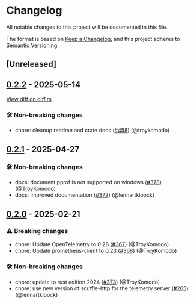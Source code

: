 # Changelog

<!--
This file is automatically generated by our release process.
DO NOT edit it directly.
If you want to add a change log entry for this package,
please create a new file in /changes.d/<pr-number>.toml
Refer to the [README.md](/changes.d/README.md) for more information.
-->

All notable changes to this project will be documented in this file.

The format is based on [Keep a Changelog](https://keepachangelog.com/en/1.0.0/),
and this project adheres to [Semantic Versioning](https://semver.org/spec/v2.0.0.html).

## [Unreleased]

## [0.2.2](https://github.com/ScuffleCloud/scuffle/releases/tag/scuffle-bootstrap-telemetry-v0.2.2) - 2025-05-14

[View diff on diff.rs](https://diff.rs/scuffle-bootstrap-telemetry/0.2.1/scuffle-bootstrap-telemetry/0.2.2/Cargo.toml)

### 🛠️ Non-breaking changes

- chore: cleanup readme and crate docs ([#458](https://github.com/scufflecloud/scuffle/pull/458)) (@troykomodo)

## [0.2.1](https://github.com/ScuffleCloud/scuffle/releases/tag/scuffle-bootstrap-telemetry-v0.2.1) - 2025-04-27

### 🛠️ Non-breaking changes

- docs: document pprof is not supported on windows ([#378](https://github.com/scufflecloud/scuffle/pull/378)) (@TroyKomodo)
- docs: improved documentation ([#372](https://github.com/scufflecloud/scuffle/pull/372)) (@lennartkloock)

## [0.2.0](https://github.com/ScuffleCloud/scuffle/releases/tag/scuffle-bootstrap-telemetry-v0.2.0) - 2025-02-21

### ⚠️ Breaking changes

- chore: Update OpenTelemetry to 0.28 ([#367](https://github.com/scufflecloud/scuffle/pull/367)) (@TroyKomodo)
- chore: Update prometheus-client to 0.23 ([#368](https://github.com/scufflecloud/scuffle/pull/368)) (@TroyKomodo)

### 🛠️ Non-breaking changes

- chore: update to rust edition 2024 ([#373](https://github.com/scufflecloud/scuffle/pull/373)) (@TroyKomodo)
- chore: use new version of scuffle-http for the telemetry server ([#265](https://github.com/scufflecloud/scuffle/pull/265)) (@lennartkloock)
